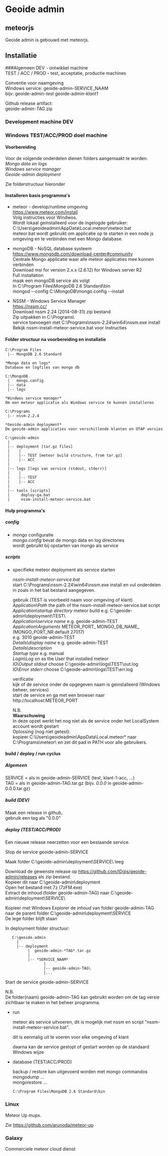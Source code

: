 # Geoide admin
## meteorjs
Geoide admin is gebouwd met meteorjs.   

## Installatie
###Algemeen 
DEV - ontwikkel machine  
TEST / ACC / PROD - test, acceptatie, productie machines  

Conventie voor naamgeving   
  Windows service: geoide-admin-SERVICE_NAAM       
    bijv: geoide-admin-*test* geoide-admin-*klant1*      
  
  Github release artifact:       
    geoide-admin-*TAG*.zip   

### Development machine DEV

### Windows TEST/ACC/PROD doel machine


#### Voorbereiding
Voor de volgende onderdelen dienen folders aangemaakt te worden.  
    *Mongo data en logs*  
    *Windows service manager*   
 	*Geoide-admin deployment*  

Zie folderstructuur hieronder  

#### Installeren basis programma's   
 * meteor - develop/runtime omgeving  
 https://www.meteor.com/install  
 Volg instructies voor Windwos.  
 Wordt lokaal geinstalleerd voor de ingelogde gebruiker:  
 C:\Users\geoideadmin\AppData\Local\.meteor\meteor.bat   
 meteor.bat wordt gebruikt om applicatie op te starten in een node js omgeving en te verbinden met een Mongo database.   
   
 * mongoDB - NoSQL database systeem   
 https://www.mongodb.com/download-center#community       
 Centrale Mongo applicatie waar alle meteor applicaties mee kunnen verbinden   
 Download msi for version 2.x.x (2.6.12) for Windows server R2   
 Full installation     
 maak een mongoDB service als volgt   
 In C:\Program Files\MongoDB 2.6 Standard\bin   
   mongod --config  C:\MongoDB\mongo.config --install   
   
 * NSSM - Windows Service Manager   
 https://nssm.cc/   
 Download nssm 2.24 (2014-08-31) zip bestand   
 Zip uitpakken in C:\Programs\   
   service toevoegen met C:\Programs\nssm-2.24\win64\nssm.exe install   
   Bekijk nssm-install-meteor-service.bat voor instructies   
 
#### Folder structuur na voorbereiding en installatie
    
    C:\Program Files   
     |-- MongoDB 2.6 Standard 
     
    *Mongo data en logs*
    Database en logfiles van mongo db
    
    C:\MongoDB
     |   mongo.config
     |-- data
     |-- logs
   
    *Windwos service manager* 
    Om een meteor applicatie als Windows service te kunnen installeren
    
    C:\Programs
     |-- nssm-2.2.4
  
 	*Geoide-admin deployment*
 	De geoide-admin applicaties voor verschillende klanten en OTAP versies 
 	
    C:\geoide-admin
     |
     |-- deployment [tar.gz files]
     |    |
     |    |-- TEST [meteor build structure, from tar.gz]
     |    |-- ACC
     |
     |-- logs [logs van service (stdout, stderr)]
     |    |
     |    |-- TEST
     |    |-- ACC
     |
     |-- tools [scripts]
     |     deploy-ga.bat
     |     nssm-install-meteor-service.bat
     

#### Hulp programma's
##### config
 * mongo configuratie   
   *mongo.config* bevat de mongo data en log directories   
   wordt gebruikt bij opstarten van mongo als service   

##### scripts
 * specifieke meteor deployment als service starten   
    
   *nssm-install-meteor-service.bat*   
   start C:\Programs\nssm-2.24\win64\nssm.exe install en vul onderdelen in zoals in het bat bestand aangegeven.   
	
   gebruik (TEST is voorbeeld naam voor omgeving of klant)    
	*Application\Path* the path of the nssm-install-meteor-service.bat script   
	*Application\startup directory* meteor build e.g. C:\geoide-admin\deployment\TEST\   
	*Application\service name* e.g. geoide-admin-TEST   
	*Application\Arguments* METEOR_PORT_  MONGO_DB_NAME_  (MONGO_PORT_NR default 27017)   
	  e.g. 3010 geoide-admin-TEST    
	*Details\display name* e.g. geoide-admin-TEST   
	*Details\description*   
	*Startup type* e.g. manual   
	*Login\Log* on as the User that installed meteor   
	*IO\Output stdout* choose C:\geoide-admin\logs\TEST\out.log   
	*IO\Error stderr* choose C:\geoide-admin\logs\TEST\err.log   
    
	verificatie   
	kijk of de service onder de opgegeven naam is geinstalleerd (Windows beheer, services)   
	start de service en ga met een browser naar http://localhost:METEOR_PORT   
	
	N.B.   
	**Waarschuwing**   
	In deze opzet werkt het nog niet als de service onder het LocalSystem account wordt gestart  
	Oplossing (nog niet getest):   
	kopieer C:\Users\geoideadmin\AppData\Local\.meteor\* naar C:\Programs\meteor\ en zet dit pad in PATH voor alle gebruikers.   
	 

#### build / deploy / run cyclus
##### Algemeen
   SERVICE = als in geoide-admin-SERVICE (test, klant-1-acc, ...)    
   TAG = als in geoide-admin-TAG.tar.gz (bijv. *0.0.0* in geoide-admin-0.0.0.tar.gz)   

##### build (DEV)    

   Maak een release in github,    
   gebruik een tag als "0.0.0"   	
         
##### deploy  (TEST/ACC/PROD)   
   Een nieuwe release neerzetten voor een bestaande service.   
      
   Stop de service geoide-admin-SERVICE  
   
   Maak folder C:\geoide-admin\deployment\SERVICE\ leeg   
   
   Download de gewenste release op https://github.com/IDgis/geoide-admin/releases  als zip bestand.   
   Kopieer dit naar C:\geoide-admin\deployment      
   Open het bestand met 7z (7zFM.exe)   
   Extract de inhoud (folder geoide-admin-TAG) naar C:\geoide-admin\deployment\SERVICE\   
   
   Kopieer met Windows Explorer de *inhoud* van folder geoide-admin-TAG naar de parent folder C:\geoide-admin\deployment\SERVICE   
   De lege folder blijft staan   
   
  In deployment folder structuur:   
  
	   C:\geoide-admin
	     |
	     |-- deployment 
	          |  geoide-admin-*TAG*.tar.gz
	          |
	          |-- *SERVICE_NAAM* 
	                 |
	                 |-- geoide-admin-TAG\ 
	                 |...

  
  Start de service geoide-admin-SERVICE   
  
  N.B.   
  De folder(naam) geoide-admin-TAG kan gebruikt worden om de tag versie zichtbaar te maken in het beheer programma.   
    
 * run   
  
   meteor als service uitvoeren, dit is mogelijk met nssm en script "nssm-install-meteor-service.bat".   
   
   dit is eenmalig uit te voeren voor elke omgeving of klant    
   
   daarna kan de service gestopt of gestart worden op de standaard Windows wijze    
   
 * database  (TEST/ACC/PROD)   
 
   backup / restore kan uitgevoerd worden met mongo commandos   
     mongodump ...     
     mongorestore ...     
     
       C:\Program Files\MongoDB 2.6 Standard\bin
   
### Linux
Meteor Up mupx.   

Zie https://github.com/arunoda/meteor-up     

### Galaxy
Commerciele meteor cloud dienst   
  